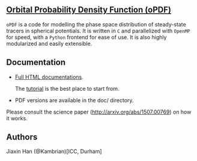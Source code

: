 ## [Orbital Probability Density Function (oPDF)](http://kambrian.github.io/oPDF)
`oPDF` is a code for modelling the phase space distribution of steady-state tracers in spherical potentials. It is written in `C` and parallelized with `OpenMP` for speed, with a `Python` frontend for ease of use. It is also highly modularized and easily extensible.

## Documentation

- [Full HTML documentations](http://kambrian.github.io/oPDF/doc). 

  The [tutorial](http://kambrian.github.io/oPDF/doc/tutorial) is the best place to start from. 

- PDF versions are available in the doc/ directory.

Please consult the science paper (http://arxiv.org/abs/1507.00769) on how it works. 

## Authors
Jiaxin Han (@Kambrian)[ICC, Durham]
